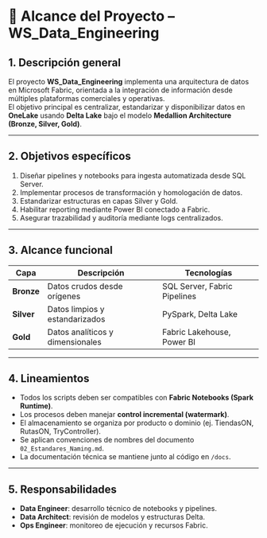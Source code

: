 # 📘 Alcance del Proyecto – WS_Data_Engineering

## 1. Descripción general
El proyecto **WS_Data_Engineering** implementa una arquitectura de datos en Microsoft Fabric, orientada a la integración de información desde múltiples plataformas comerciales y operativas.  
El objetivo principal es centralizar, estandarizar y disponibilizar datos en **OneLake** usando **Delta Lake** bajo el modelo **Medallion Architecture (Bronze, Silver, Gold)**.

---

## 2. Objetivos específicos
1. Diseñar pipelines y notebooks para ingesta automatizada desde SQL Server.
2. Implementar procesos de transformación y homologación de datos.
3. Estandarizar estructuras en capas Silver y Gold.
4. Habilitar reporting mediante Power BI conectado a Fabric.
5. Asegurar trazabilidad y auditoría mediante logs centralizados.

---

## 3. Alcance funcional
| Capa | Descripción | Tecnologías |
|------|--------------|--------------|
| **Bronze** | Datos crudos desde orígenes | SQL Server, Fabric Pipelines |
| **Silver** | Datos limpios y estandarizados | PySpark, Delta Lake |
| **Gold** | Datos analíticos y dimensionales | Fabric Lakehouse, Power BI |

---

## 4. Lineamientos
- Todos los scripts deben ser compatibles con **Fabric Notebooks (Spark Runtime)**.
- Los procesos deben manejar **control incremental (watermark)**.
- El almacenamiento se organiza por producto o dominio (ej. TiendasON, RutasON, TryController).
- Se aplican convenciones de nombres del documento `02_Estandares_Naming.md`.
- La documentación técnica se mantiene junto al código en `/docs`.

---

## 5. Responsabilidades
- **Data Engineer**: desarrollo técnico de notebooks y pipelines.
- **Data Architect**: revisión de modelos y estructuras Delta.
- **Ops Engineer**: monitoreo de ejecución y recursos Fabric.

